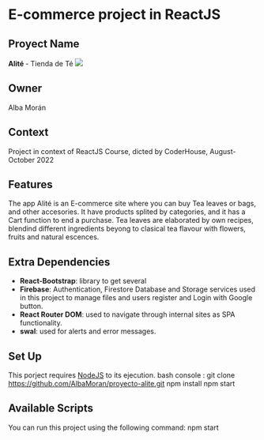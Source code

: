 # E-commerce project in ReactJS

## Proyect Name

<b> Alité </b> - Tienda de Té 
![](https://firebasestorage.googleapis.com/v0/b/alite-tea-store.appspot.com/o/Logos%2FAliteTr540x540.png?alt=media&token=885d97c2-b420-4087-b124-de26bfb847bf)

## Owner
Alba Morán

## Context
Project in context of ReactJS Course, dicted by CoderHouse, August-October 2022

## Features
The app Alité is an E-commerce site where you can buy Tea leaves or bags, and other accesories. 
It have products splited by categories, and it has a Cart function to end a purchase.
Tea leaves are elaborated by own recipes, blendind different ingredients beyong to clasical tea flavour with flowers, fruits and natural escences.


## Extra Dependencies

- **React-Bootstrap**: library to get several
- **Firebase**:  Authentication, Firestore Database and Storage services used in this project to manage files and users register and Login with Google button. 
- **React Router DOM**: used to navigate through internal sites as SPA functionality.
- **swal**: used for alerts and error messages.

## Set Up
This porject requires [NodeJS](https://nodejs.org/) to its ejecution.
bash console : git clone https://github.com/AlbaMoran/proyecto-alite.git
npm install
npm start

## Available Scripts

You can run this project using the following command: npm start



